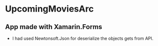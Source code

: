 # UpcomingMoviesArc

## App made with Xamarin.Forms

* I had used Newtonsoft.Json for deserialize the objects gets from API.